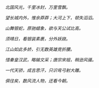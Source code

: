 *北国风光，千里冰封，万里雪飘。*

*望长城内外，惟余莽莽；大河上下，顿失滔滔。*

*山舞银蛇，原驰蜡象，欲与天公试比高。*

*须晴日，看银装素裹，分外妖娆。*

*江山如此多娇，引无数英雄竞折腰。*

*惜秦皇汉武，略输文采；唐宗宋祖，稍逊风骚。*

*一代天骄，成吉思汗，只识弯弓射大雕。*

*俱往矣，数风流人物，还看今朝。*
